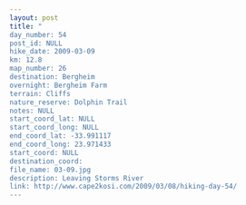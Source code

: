 ```yaml
---
layout: post
title: "
day_number: 54
post_id: NULL
hike_date: 2009-03-09
km: 12.8
map_number: 26
destination: Bergheim
overnight: Bergheim Farm
terrain: Cliffs
nature_reserve: Dolphin Trail
notes: NULL
start_coord_lat: NULL
start_coord_long: NULL
end_coord_lat: -33.991117
end_coord_long: 23.971433
start_coord: NULL
destination_coord: 
file_name: 03-09.jpg
description: Leaving Storms River
link: http://www.cape2kosi.com/2009/03/08/hiking-day-54/
---
```

